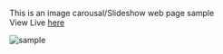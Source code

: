 This is an image carousal/Slideshow web page sample <br>
View Live <a href='https://codeklin.github.io/image_carousel'>here</a>

<img src='https://www.google.com/imgres?imgurl=https%3A%2F%2Fmedia.istockphoto.com%2Fphotos%2Fportrait-of-a-man-using-a-computer-in-a-modern-office-picture-id1344688156%3Fb%3D1%26k%3D20%26m%3D1344688156%26s%3D170667a%26w%3D0%26h%3DGWBMc5h9yv3gIKjvlbcfpz9UgdvCDM2i3kyNoZKL8UY%3D&imgrefurl=https%3A%2F%2Funsplash.com%2Fs%2Fphotos%2Fprogrammer&tbnid=GctRkKzzTOmpQM&vet=12ahUKEwj5pca6pJT7AhXNg84BHQxACFwQMygAegUIARDAAQ..i&docid=QfVGn_dLfceM5M&w=509&h=340&q=developer%20image%20hd&ved=2ahUKEwj5pca6pJT7AhXNg84BHQxACFwQMygAegUIARDAAQ' alt='sample'>
